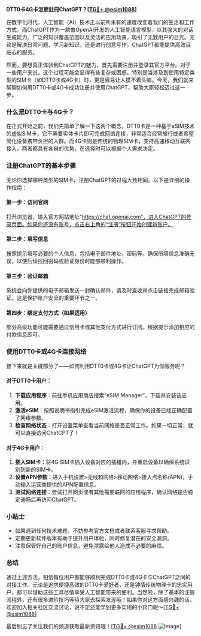 **DTT0卡4G卡怎麽註冊ChatGPT？[[TG💪+ @esim1088](https://t.me/s/esim1088)]**

在数字化时代，人工智能（AI）技术正以前所未有的速度改变着我们的生活和工作方式。而ChatGPT作为一款由OpenAI开发的人工智能语言模型，以其强大的对话生成能力、广泛的知识覆盖范围以及灵活的应用场景，吸引了无数用户的目光。无论是解决日常问题、学习新知识，还是进行创意写作，ChatGPT都能提供高效且贴心的服务。

然而，要想真正体验到ChatGPT的魅力，首先需要注册并登录其官方平台。对于一些用户来说，这个过程可能会显得有些复杂或困惑。特别是当涉及到使用特定类型的SIM卡（如DTT0卡或4G卡）时，更是容易让人摸不着头脑。今天，我们就来聊聊如何用DTT0卡或4G卡成功注册并使用ChatGPT，帮助大家轻松迈过这一步。

### 什么是DTT0卡与4G卡？

在正式开始之前，我们先简单了解一下这两个概念。DTT0卡是一种基于eSIM技术的虚拟SIM卡，它不需要实体卡片即可完成网络连接，非常适合经常旅行或者希望简化设备携带负担的人群。而4G卡则是传统的物理SIM卡，支持高速移动互联网接入。两者都具有各自的优势，在选择时可以根据个人需求决定。

### 注册ChatGPT的基本步骤

无论你选择哪种类型的SIM卡，注册ChatGPT的过程大致相同。以下是详细的操作指南：

#### 第一步：访问官网
打开浏览器，输入官方网站地址“https://chat.openai.com”，进入ChatGPT的登录页面。如果你还没有账号，点击右上角的“注册”按钮开始创建新账户。

#### 第二步：填写信息
按照提示填写必要的个人信息，包括电子邮件地址、密码等。确保所填信息准确无误，以便后续找回密码或验证身份时能够顺利操作。

#### 第三步：验证邮箱
系统会向你提供的电子邮箱发送一封确认邮件，请及时查收并点击链接完成邮箱验证。这是保护账户安全的重要环节之一。

#### 第四步：绑定支付方式（如果适用）
部分高级功能可能需要通过信用卡或其他支付方式进行订阅。根据提示添加相应的付款信息即可。

### 使用DTT0卡或4G卡连接网络

接下来就是关键部分了——如何利用DTT0卡或4G卡让ChatGPT为你服务呢？

#### 对于DTT0卡用户：
1. **下载应用程序**：前往手机应用商店搜索“eSIM Manager”，下载并安装该应用。
2. **激活eSIM**：按照说明书指引完成eSIM激活流程，确保你的设备已经正确配置了网络参数。
3. **检查网络状态**：打开设置菜单查看当前网络是否正常工作。如果一切正常，就可以直接访问ChatGPT了！

#### 对于4G卡用户：
1. **插入SIM卡**：将4G SIM卡插入设备对应的插槽内，并重启设备以确保系统识别到新的SIM卡。
2. **设置APN参数**：进入手机设置>无线和网络>移动网络>接入点名称(APN)，手动输入运营商提供的APN配置信息。
3. **测试网络连接**：尝试打开网页或者其他需要联网的应用程序，确认网络是否稳定通畅后再访问ChatGPT。

### 小贴士

- 如果遇到任何技术难题，不妨参考官方文档或者联系客服寻求帮助。
- 定期更新软件版本有助于提升用户体验，同时修复潜在的安全漏洞。
- 注意保管好自己的账户信息，避免泄露给他人造成不必要的麻烦。

### 总结

通过上述方法，相信每位用户都能够顺利完成DTT0卡或4G卡与ChatGPT之间的对接工作。无论是追求便捷高效的DTT0卡爱好者，还是钟情传统物理卡的忠实用户，都可以借助这些工具尽情享受人工智能带来的便利。当然啦，除了基本的注册流程外，还有很多进阶技巧等待大家去探索发现哦！如果你对这方面感兴趣的话，欢迎加入相关社区交流讨论，说不定还能学到更多实用的小窍门呢～[[TG💪+ @esim1088](https://t.me/s/esim1088)]

最后别忘了关注我们的频道获取最新资讯哦！[[TG💪+ @esim1088](https://t.me/s/esim1088) ![Image](https://i.postimg.cc/4NQfJmqS/Snipaste-2025-05-13-00-14-12.png)]
